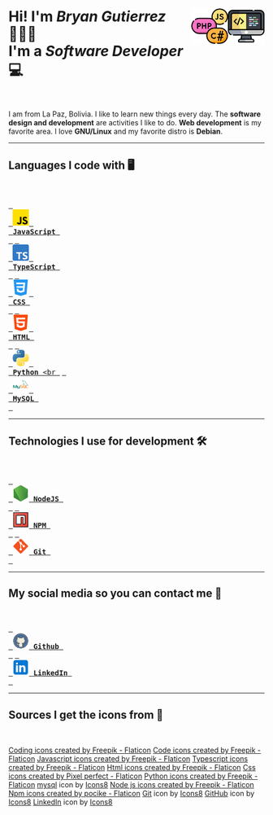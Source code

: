 <h1 align="left">
  <img src="icons/code.png" title="code" alt="computer image" align="right"  width="72"/>
  <img src="icons/coding-language.png" title="programming languages" alt="programming languages" align="right"  width="72"/>
  Hi! I'm <em>Bryan Gutierrez</em> 🙋🏻‍♂️<br/>
  I'm a <em>Software Developer</em> 💻
</h1>

<br/>

I am from La Paz, Bolivia. I like to learn new things every day. The **software design and development** are activities I like to do. **Web development** is my favorite area. I love **GNU/Linux** and my favorite distro is **Debian**.

---

## Languages I code with 🖥️

<br/>

[<kbd align="center"> <br> <img src="icons/js.png" title="JavaScript" alt="JavaScript logo" width="32"/> <br> **JavaScript** <br> </kbd>][jsLink]
[<kbd align="center"> <br> <img src="icons/typescript.png" title="TypeScript" alt="TypeScript logo" width="32"/> <br> **TypeScript** <br> </kbd>][typescriptLink]
[<kbd align="center"> <br> <img src="icons/css-3.png" title="CSS" alt="CSS logo" width="32"/> <br> **CSS** <br> </kbd>][cssLink]
[<kbd align="center"> <br> <img src="icons/html-5.png" title="HTML" alt="HTML logo" width="32"/> <br> **HTML** <br> </kbd>][htmlLink]
[<kbd align="center"> <br> <img src="icons/python.png" title="Python" alt="Python logo" width="32"/> <br> **Python** <br </kbd>][pythonLink]
[<kbd align="center"> <br> <img src="icons/mysql.png" title="MySQL" alt="MySQL logo" width="32"/> <br> **MySQL** <br> </kbd>][mysqlLink]

---

## Technologies I use for development 🛠️

<br/>

[<kbd> <br> <img src="icons/node-js.png" title="NodeJS" alt="NodeJS logo" width="32"/> **NodeJS** <br> </kbd>][nodejsLink]
[<kbd> <br> <img src="icons/programing.png" title="NPM" alt="NPM logo" width="32"/> **NPM** <br> </kbd>][npmLink]
[<kbd> <br> <img src="icons/git.png" title="Git" alt="Git logo" width="32"/> **Git** <br> </kbd>][gitLink]

---

## My social media so you can contact me 📱

<br/>

[<kbd> <br> <img src="icons/github.png" title="Github" alt="Github logo" width="32"/> **Github** <br> </kbd>][githubLink]
[<kbd> <br> <img src="icons/linkedin.png" title="LinkedIn" alt="LinkedIn logo" width="32"/> **LinkedIn** <br> </kbd>][linkedinLink]

<!-------------------------------->
<!--------------Links------------->

[jsLink]: https://developer.mozilla.org/en-US/docs/Web/JavaScript
[typescriptLink]: https://www.typescriptlang.org/docs
[cssLink]: https://developer.mozilla.org/en-US/docs/Web/CSS
[htmlLink]: https://developer.mozilla.org/en-US/docs/Web/HTML
[pythonLink]: https://www.python.org/doc
[mysqlLink]: https://dev.mysql.com/doc
[nodejsLink]: https://nodejs.org/docs/latest/api
[npmLink]: https://docs.npmjs.com
[gitLink]: https://git-scm.com/doc
[githubLink]: https://github.com/BryanGuti
[linkedinLink]: https://github.com/BryanGuti

<!-------------------------------->

---

## Sources I get the icons from 🔗

<br/>

<a href="https://www.flaticon.com/free-icons/coding" title="coding icons">Coding icons created by Freepik - Flaticon</a>
<a href="https://www.flaticon.com/free-icons/code" title="code icons">Code icons created by Freepik - Flaticon</a>
<a href="https://www.flaticon.com/free-icons/javascript" title="javascript icons">Javascript icons created by Freepik - Flaticon</a>
<a href="https://www.flaticon.com/free-icons/typescript" title="typescript icons">Typescript icons created by Freepik - Flaticon</a>
<a href="https://www.flaticon.com/free-icons/html" title="html icons">Html icons created by Freepik - Flaticon</a>
<a href="https://www.flaticon.com/free-icons/css" title="css icons">Css icons created by Pixel perfect - Flaticon</a>
<a href="https://www.flaticon.com/free-icons/python" title="python icons">Python icons created by Freepik - Flaticon</a>
<a target="_blank" href="https://icons8.com/icon/UFXRpPFebwa2/mysql-logo">mysql</a> icon by <a target="_blank" href="https://icons8.com">Icons8</a>
<a href="https://www.flaticon.com/free-icons/node-js" title="node js icons">Node js icons created by Freepik - Flaticon</a>
<a href="https://www.flaticon.com/free-icons/npm" title="npm icons">Npm icons created by pocike - Flaticon</a>
<a target="_blank" href="https://icons8.com/icon/20906/git">Git</a> icon by <a target="_blank" href="https://icons8.com">Icons8</a>
<a target="_blank" href="https://icons8.com/icon/iEBcQcM9rnZ9/github">GitHub</a> icon by <a target="_blank" href="https://icons8.com">Icons8</a>
<a target="_blank" href="https://icons8.com/icon/xuvGCOXi8Wyg/linkedin">LinkedIn</a> icon by <a target="_blank" href="https://icons8.com">Icons8</a>